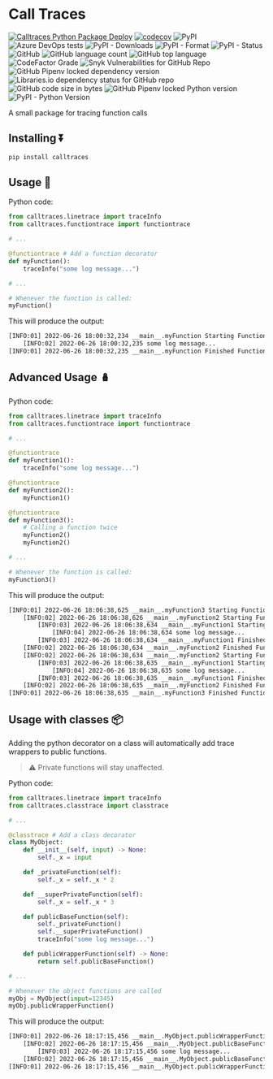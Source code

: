 # Call Traces

[![Calltraces Python Package Deploy](https://github.com/righteouslabs/calltraces/actions/workflows/test-deploy.yml/badge.svg?branch=main)](https://github.com/righteouslabs/calltraces/actions/workflows/test-deploy.yml)
[![codecov](https://codecov.io/gh/righteouslabs/calltraces/branch/main/graph/badge.svg?token=Y33PFLH2HS)](https://codecov.io/gh/righteouslabs/calltraces)
![PyPI](https://img.shields.io/pypi/v/calltraces)
![Azure DevOps tests](https://img.shields.io/azure-devops/tests/righteous-ai/Python-Repos/6?compact_message)
![PyPI - Downloads](https://img.shields.io/pypi/dd/calltraces)
![PyPI - Format](https://img.shields.io/pypi/format/calltraces)
![PyPI - Status](https://img.shields.io/pypi/status/calltraces)
![GitHub](https://img.shields.io/github/license/righteouslabs/calltraces)
![GitHub language count](https://img.shields.io/github/languages/count/righteouslabs/calltraces)
![GitHub top language](https://img.shields.io/github/languages/top/righteouslabs/calltraces)
![CodeFactor Grade](https://img.shields.io/codefactor/grade/github/righteouslabs/calltraces)
![Snyk Vulnerabilities for GitHub Repo](https://img.shields.io/snyk/vulnerabilities/github/righteouslabs/calltraces)
![GitHub Pipenv locked dependency version](https://img.shields.io/github/pipenv/locked/dependency-version/righteouslabs/calltraces/colorama)
![Libraries.io dependency status for GitHub repo](https://img.shields.io/librariesio/github/righteouslabs/calltraces)
![GitHub code size in bytes](https://img.shields.io/github/languages/code-size/righteouslabs/calltraces)
![GitHub Pipenv locked Python version](https://img.shields.io/github/pipenv/locked/python-version/righteouslabs/calltraces)
![PyPI - Python Version](https://img.shields.io/pypi/pyversions/calltraces)

A small package for tracing function calls

## Installing ⏬

```bash
pip install calltraces
```

## Usage 📝

Python code:

```python
from calltraces.linetrace import traceInfo
from calltraces.functiontrace import functiontrace

# ...

@functiontrace # Add a function decorator
def myFunction():
    traceInfo("some log message...")

# ...

# Whenever the function is called:
myFunction()
```

This will produce the output:

```bash
[INFO:01] 2022-06-26 18:00:32,234 __main__.myFunction Starting Function
	[INFO:02] 2022-06-26 18:00:32,235 some log message...
[INFO:01] 2022-06-26 18:00:32,235 __main__.myFunction Finished Function
```

## Advanced Usage 🪆

Python code:

```python
from calltraces.linetrace import traceInfo
from calltraces.functiontrace import functiontrace

# ...

@functiontrace
def myFunction1():
    traceInfo("some log message...")

@functiontrace
def myFunction2():
    myFunction1()

@functiontrace
def myFunction3():
    # Calling a function twice
    myFunction2()
    myFunction2()

# ...

# Whenever the function is called:
myFunction3()
```

This will produce the output:

```bash
[INFO:01] 2022-06-26 18:06:38,625 __main__.myFunction3 Starting Function
	[INFO:02] 2022-06-26 18:06:38,626 __main__.myFunction2 Starting Function
		[INFO:03] 2022-06-26 18:06:38,634 __main__.myFunction1 Starting Function
			[INFO:04] 2022-06-26 18:06:38,634 some log message...
		[INFO:03] 2022-06-26 18:06:38,634 __main__.myFunction1 Finished Function
	[INFO:02] 2022-06-26 18:06:38,634 __main__.myFunction2 Finished Function
	[INFO:02] 2022-06-26 18:06:38,634 __main__.myFunction2 Starting Function
		[INFO:03] 2022-06-26 18:06:38,635 __main__.myFunction1 Starting Function
			[INFO:04] 2022-06-26 18:06:38,635 some log message...
		[INFO:03] 2022-06-26 18:06:38,635 __main__.myFunction1 Finished Function
	[INFO:02] 2022-06-26 18:06:38,635 __main__.myFunction2 Finished Function
[INFO:01] 2022-06-26 18:06:38,635 __main__.myFunction3 Finished Function
```

## Usage with classes 📦

Adding the python decorator on a class will automatically add trace wrappers to public functions.

> ⚠️ Private functions will stay unaffected.

Python code:

```python
from calltraces.linetrace import traceInfo
from calltraces.classtrace import classtrace

# ...

@classtrace # Add a class decorator
class MyObject:
    def __init__(self, input) -> None:
        self._x = input

    def _privateFunction(self):
        self._x = self._x * 2

    def __superPrivateFunction(self):
        self._x = self._x * 3

    def publicBaseFunction(self):
        self._privateFunction()
        self.__superPrivateFunction()
        traceInfo("some log message...")

    def publicWrapperFunction(self) -> None:
        return self.publicBaseFunction()

# ...

# Whenever the object functions are called
myObj = MyObject(input=12345)
myObj.publicWrapperFunction()
```

This will produce the output:

```bash
[INFO:01] 2022-06-26 18:17:15,456 __main__.MyObject.publicWrapperFunction Starting Function
	[INFO:02] 2022-06-26 18:17:15,456 __main__.MyObject.publicBaseFunction Starting Function
		[INFO:03] 2022-06-26 18:17:15,456 some log message...
	[INFO:02] 2022-06-26 18:17:15,456 __main__.MyObject.publicBaseFunction Finished Function
[INFO:01] 2022-06-26 18:17:15,456 __main__.MyObject.publicWrapperFunction Finished Function
```
